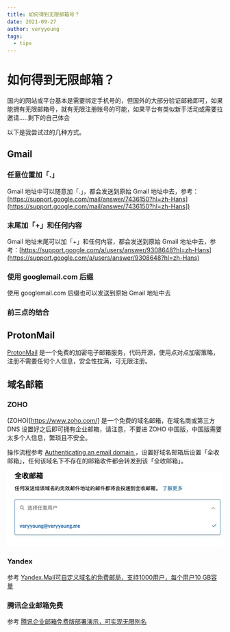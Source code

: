 ```yaml
---
title: 如何得到无限邮箱号？
date: 2021-09-27
author: veryyoung
tags:
  - tips
---
```


# 如何得到无限邮箱？

国内的网站或平台基本是需要绑定手机号的，但国外的大部分验证邮箱即可，如果能拥有无限邮箱号，就有无限注册账号的可能，如果平台有类似新手活动或需要拉邀请.....剩下的自己体会

以下是我尝试过的几种方式。

## Gmail

### 任意位置加「.」

Gmail 地址中可以随意加「.」，都会发送到原始 Gmail 地址中去，参考：[https://support.google.com/mail/answer/7436150?hl=zh-Hans](https://support.google.com/mail/answer/7436150?hl=zh-Hans])

### 末尾加「+」和任何内容

Gmail 地址末尾可以加「+」和任何内容，都会发送到原始 Gmail 地址中去，参考：[https://support.google.com/a/users/answer/9308648?hl=zh-Hans](https://support.google.com/a/users/answer/9308648?hl=zh-Hans)

### 使用 googlemail.com 后缀

使用 googlemail.com 后缀也可以发送到原始 Gmail 地址中去

### 前三点的结合

## ProtonMail

[ProtonMail](https://protonmail.com) 是一个免费的加密电子邮箱服务，代码开源，使用点对点加密策略，注册不需要任何个人信息，安全性拉满，可无限注册。

## 域名邮箱

### ZOHO

(ZOHO)[https://www.zoho.com/] 是一个免费的域名邮箱，在域名商或第三方 DNS 设置好之后即可拥有企业邮箱，请注意，不要进 ZOHO 中国版，中国版需要太多个人信息，繁琐且不安全。

操作流程参考 [Authenticating an email domain
](https://help.zoho.com/portal/en/kb/backstage/user-guide/setting-up-a-portal/authenticating-your-email-domain/articles/authenticating-your-email-domain#Delete_email_domain)，设置好域名邮箱后设置「全收邮箱」，任何该域名下不存在的邮箱收件都会转发到该「全收邮箱」。

![全收邮箱](../assets/images/email_all_receive.png)

### Yandex

参考 [Yandex.Mail可自定义域名的免费邮局，支持1000用户，每个用户10 GB容量](https://51.ruyo.net/3350.html)

### 腾讯企业邮箱免费

参考 [腾讯企业邮箱免费版部署演示，可实现无限别名](https://51.ruyo.net/4048.html)